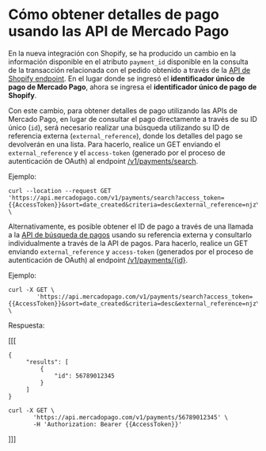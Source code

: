 # Cómo obtener detalles de pago usando las API de Mercado Pago

En la nueva integración con Shopify, se ha producido un cambio en la información disponible en el atributo `payment_id` disponible en la consulta de la transacción relacionada con el pedido obtenido a través de la [API de Shopify endpoint](/admin/orders/{{order_id}}/transacciones.json). En el lugar donde se ingresó el **identificador único de pago de Mercado Pago**, ahora se ingresa el **identificador único de pago de Shopify**.

Con este cambio, para obtener detalles de pago utilizando las APIs de Mercado Pago, en lugar de consultar el pago directamente a través de su ID único (`id`), será necesario realizar una búsqueda utilizando su ID de referencia externa (`external_reference`), donde los detalles del pago se devolverán en una lista. Para hacerlo, realice un GET enviando el `external_reference` y el `access-token` (generado por el proceso de autenticación de OAuth) al endpoint [/v1/payments/search](/developers/es/reference/payments/_payments_search/get). 

Ejemplo:

```curl
curl --location --request GET 'https://api.mercadopago.com/v1/payments/search?access_token={{AccessToken}}&sort=date_created&criteria=desc&external_reference=njzY7fKb5HH5TgYwXO6jsh2xp&status=approved' \
```

Alternativamente, es posible obtener el ID de pago a través de una llamada a la [API de búsqueda de pagos](/developers/en/reference/pagos/_pagos/post) usando su referencia externa y consultarlo individualmente a través de la API de pagos. Para hacerlo, realice un GET enviando `external_reference` y `access-token` (generados por el proceso de autenticación de OAuth) al endpoint [/v1/payments/{id}](/developers/es/reference/payments/_payments/post).

Ejemplo:

```curl
curl -X GET \
        'https://api.mercadopago.com/v1/payments/search?access_token={{AccessToken}}&sort=date_created&criteria=desc&external_reference=njzY7fKb5HH5TgYwXO6jsh2xp&status=approved&attributes=results.id' \
```

Respuesta:

[[[
```
{
     "results": [
         {
             "id": 56789012345
         }
     ]
}
```
```curl
curl -X GET \
       'https://api.mercadopago.com/v1/payments/56789012345' \
       -H 'Authorization: Bearer {{AccessToken}}'
```
]]]